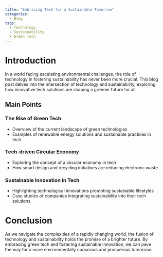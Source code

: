 ```yaml
---
title: "Embracing Tech for a Sustainable Tomorrow"
categories:
  - Blog
tags:
  - Technology
  - Sustainability
  - Green Tech
---
```


# Introduction
In a world facing escalating environmental challenges, the role of technology in fostering sustainability has never been more crucial. This blog post delves into the intersection of technology and sustainability, exploring how innovative tech solutions are shaping a greener future for all.

## Main Points
### The Rise of Green Tech
- Overview of the current landscape of green technologies
- Examples of renewable energy solutions and sustainable practices in tech

### Tech-driven Circular Economy
- Exploring the concept of a circular economy in tech
- How smart design and recycling initiatives are reducing electronic waste

### Sustainable Innovation in Tech
- Highlighting technological innovations promoting sustainable lifestyles
- Case studies of companies integrating sustainability into their tech solutions

# Conclusion
As we navigate the complexities of a rapidly changing world, the fusion of technology and sustainability holds the promise of a brighter future. By embracing green tech and fostering sustainable innovation, we can pave the way for a more environmentally conscious and prosperous tomorrow.